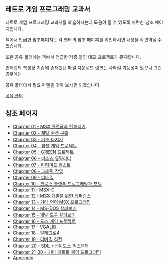 ## 레트로 게임 프로그래밍 교과서
레트로 게임 프로그래밍 교과서를 학습하시는데 도움이 될 수 있도록 마련한 참조 페이지입니다.

책에서 언급한 참조페이지는 각 챕터의 참조 페이지를 확인하시면 내용을 확인하실 수 있습니다.

또한 공유 폴더에는 책에서 언급한 각종 툴인 데모 프로젝트가 존재합니다. 

인터넷의 특성상 기존에 존재했던 파일 다운로드 링크는 사라질 가능성이 있으니 그런 경우에는

공유 폴더에서 필요 파일을 찾아 보시면 되겠습니다.

[공유 폴더](http://naver.me/G3KwrLSz)  

## 참조 페이지 
* [Chapter 01 - MSX 플랫폼과 친해지기](https://github.com/pdpdds/retrogamedev/tree/main/Chapter01)  
* [Chapter 02 - 개발 환경 구축](https://github.com/pdpdds/retrogamedev/tree/main/Chapter02)
* [Chapter 03 - 기초 다지기](https://github.com/pdpdds/retrogamedev/tree/main/Chapter03)
* [Chapter 04 - 샘플 게임 프로젝트](https://github.com/pdpdds/retrogamedev/tree/main/Chapter04)
* [Chapter 05 - GREEN 프로젝트](https://github.com/pdpdds/retrogamedev/tree/main/Chapter05)
* [Chapter 06 - 리소스 유틸리티](https://github.com/pdpdds/retrogamedev/tree/main/Chapter06)
* [Chapter 07 - 피라미드 퀘스트](https://github.com/pdpdds/retrogamedev/tree/main/Chapter07)
* [Chapter 08 - 그래픽 작업](https://github.com/pdpdds/retrogamedev/tree/main/Chapter08)
* [Chapter 09 - 디버깅](https://github.com/pdpdds/retrogamedev/tree/main/Chapter09)
* [Chapter 10 - 크로스 플랫폼 프로그래밍과 포팅](https://github.com/pdpdds/retrogamedev/tree/main/Chapter10)
* [Chapter 11 - MSX-C](https://github.com/pdpdds/retrogamedev/tree/main/Chapter11)
* [Chapter 12 - MSX 개발을 위한 레퍼런스](https://github.com/pdpdds/retrogamedev/tree/main/Chapter12)
* [Chapter 13 - 기타 언어 MSX 프로그래밍](https://github.com/pdpdds/retrogamedev/tree/main/Chapter13)
* [Chapter 14 - MS-DOS 살펴보기](https://github.com/pdpdds/retrogamedev/tree/main/Chapter14)
* [Chapter 15 - 개발 도구 살펴보기](https://github.com/pdpdds/retrogamedev/tree/main/Chapter15)
* [Chapter 16 - 도스 게임 프로젝트](https://github.com/pdpdds/retrogamedev/tree/main/Chapter16)
* [Chapter 17 - VGALIB](https://github.com/pdpdds/retrogamedev/tree/main/Chapter17)
* [Chapter 18 - 알레그로4](https://github.com/pdpdds/retrogamedev/tree/main/Chapter18)
* [Chapter 19 - 디버깅 실전](https://github.com/pdpdds/retrogamedev/tree/main/Chapter19)
* [Chapter 20 - SDL + HX 도스 익스텐더](https://github.com/pdpdds/retrogamedev/tree/main/Chapter20)
* [Chapter 21-30 - 기타 레트로 게임 프로그래밍](https://github.com/pdpdds/retrogamedev/tree/main/Chapter21-30)
* [Appendix](https://github.com/pdpdds/retrogamedev/tree/main/%EB%B6%80%EB%A1%9D)

